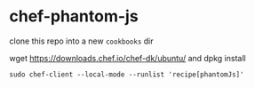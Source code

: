 # chef-phantom-js

clone this repo into a new `cookbooks` dir

wget https://downloads.chef.io/chef-dk/ubuntu/ and dpkg install

`sudo chef-client --local-mode --runlist 'recipe[phantomJs]'`
